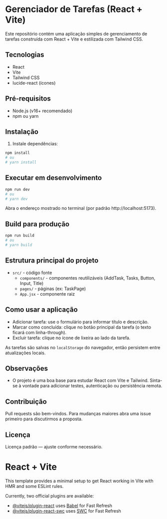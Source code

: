 # Gerenciador de Tarefas (React + Vite)

Este repositório contém uma aplicação simples de gerenciamento de tarefas construída com React + Vite e estilizada com Tailwind CSS.

## Tecnologias

- React
- Vite
- Tailwind CSS
- lucide-react (ícones)

## Pré-requisitos

- Node.js (v16+ recomendado)
- npm ou yarn

## Instalação

1. Instale dependências:

```bash
npm install
# ou
# yarn install
```

## Executar em desenvolvimento

```bash
npm run dev
# ou
# yarn dev
```

Abra o endereço mostrado no terminal (por padrão http://localhost:5173).

## Build para produção

```bash
npm run build
# ou
# yarn build
```

## Estrutura principal do projeto

- `src/` - código fonte
  - `components/` - componentes reutilizáveis (AddTask, Tasks, Button, Input, Title)
  - `pages/` - páginas (ex: TaskPage)
  - `App.jsx` - componente raiz

## Como usar a aplicação

- Adicionar tarefa: use o formulário para informar título e descrição.
- Marcar como concluída: clique no botão principal da tarefa (o texto ficará com linha-through).
- Excluir tarefa: clique no ícone de lixeira ao lado da tarefa.

As tarefas são salvas no `localStorage` do navegador, então persistem entre atualizações locais.

## Observações

- O projeto é uma boa base para estudar React com Vite e Tailwind. Sinta-se à vontade para adicionar testes, autenticação ou persistência remota.

## Contribuição

Pull requests são bem-vindos. Para mudanças maiores abra uma issue primeiro para discutirmos a proposta.

## Licença

Licença padrão — ajuste conforme necessário.

# React + Vite

This template provides a minimal setup to get React working in Vite with HMR and some ESLint rules.

Currently, two official plugins are available:

- [@vitejs/plugin-react](https://github.com/vitejs/vite-plugin-react/blob/main/packages/plugin-react/README.md) uses [Babel](https://babeljs.io/) for Fast Refresh
- [@vitejs/plugin-react-swc](https://github.com/vitejs/vite-plugin-react-swc) uses [SWC](https://swc.rs/) for Fast Refresh

